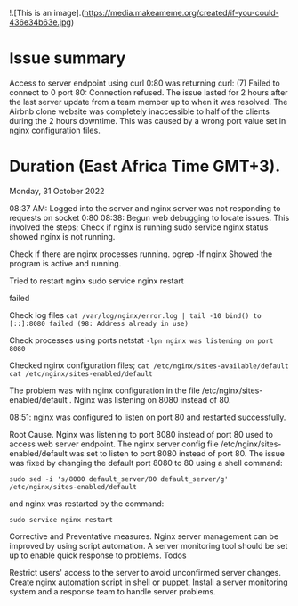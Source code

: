 !.[This is an image].(https://media.makeameme.org/created/if-you-could-436e34b63e.jpg)
# Issue summary
Access to server endpoint using curl 0:80 was returning curl: (7) Failed to connect to 0 port 80: Connection refused. The issue lasted for 2 hours after the last server update from a team member up to when it was resolved. The Airbnb clone website was completely inaccessible to half of the clients during the 2 hours downtime. This was caused by a wrong port value set in nginx configuration files.

# Duration (East Africa Time GMT+3).
Monday, 31 October 2022

08:37 AM: Logged into the server and nginx server was not responding to requests on socket 0:80 08:38: Begun web debugging to locate issues. This involved the steps; Check if nginx is running sudo service nginx status showed nginx is not running.

Check if there are nginx processes running. pgrep -lf nginx Showed the program is active and running.

Tried to restart nginx sudo service nginx restart

failed

Check log files 
`cat /var/log/nginx/error.log | tail -10 bind() to [::]:8080 failed (98: Address already in use)`

Check processes using ports netstat 
`-lpn nginx was listening on port 8080`

Checked nginx configuration files; 
`cat /etc/nginx/sites-available/default cat /etc/nginx/sites-enabled/default`

The problem was with nginx configuration in the file /etc/nginx/sites-enabled/default . Nginx was listening on 8080 instead of 80.

08:51: nginx was configured to listen on port 80 and restarted successfully.

Root Cause.
Nginx was listening to port 8080 instead of port 80 used to access web server endpoint. The nginx server config file /etc/nginx/sites-enabled/default was set to listen to port 8080 instead of port 80. The issue was fixed by changing the default port 8080 to 80 using a shell command:

`sudo sed -i 's/8080 default_server/80 default_server/g' /etc/nginx/sites-enabled/default`

and nginx was restarted by the command:

`sudo service nginx restart`

Corrective and Preventative measures.
Nginx server management can be improved by using script automation. A server monitoring tool should be set up to enable quick response to problems. Todos

Restrict users' access to the server to avoid unconfirmed server changes.
Create nginx automation script in shell or puppet.
Install a server monitoring system and a response team to handle server problems.
